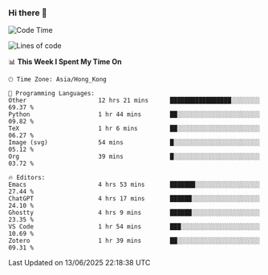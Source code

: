 ### Hi there 👋

<!--
**nicehiro/nicehiro** is a ✨ _special_ ✨ repository because its `README.md` (this file) appears on your GitHub profile.

Here are some ideas to get you started:

- 🔭 I’m currently working on ...
- 🌱 I’m currently learning ...
- 👯 I’m looking to collaborate on ...
- 🤔 I’m looking for help with ...
- 💬 Ask me about ...
- 📫 How to reach me: ...
- 😄 Pronouns: ...
- ⚡ Fun fact: ...
-->

<!--START_SECTION:waka-->
![Code Time](http://img.shields.io/badge/Code%20Time-728%20hrs%201%20min-blue)

![Lines of code](https://img.shields.io/badge/From%20Hello%20World%20I%27ve%20Written-1.7%20million%20lines%20of%20code-blue)

📊 **This Week I Spent My Time On** 

```text
🕑︎ Time Zone: Asia/Hong_Kong

💬 Programming Languages: 
Other                    12 hrs 21 mins      █████████████████░░░░░░░░   69.37 % 
Python                   1 hr 44 mins        ██░░░░░░░░░░░░░░░░░░░░░░░   09.82 % 
TeX                      1 hr 6 mins         ██░░░░░░░░░░░░░░░░░░░░░░░   06.27 % 
Image (svg)              54 mins             █░░░░░░░░░░░░░░░░░░░░░░░░   05.12 % 
Org                      39 mins             █░░░░░░░░░░░░░░░░░░░░░░░░   03.72 % 

🔥 Editors: 
Emacs                    4 hrs 53 mins       ███████░░░░░░░░░░░░░░░░░░   27.44 % 
ChatGPT                  4 hrs 17 mins       ██████░░░░░░░░░░░░░░░░░░░   24.10 % 
Ghostty                  4 hrs 9 mins        ██████░░░░░░░░░░░░░░░░░░░   23.35 % 
VS Code                  1 hr 54 mins        ███░░░░░░░░░░░░░░░░░░░░░░   10.69 % 
Zotero                   1 hr 39 mins        ██░░░░░░░░░░░░░░░░░░░░░░░   09.31 % 
```


 Last Updated on 13/06/2025 22:18:38 UTC
<!--END_SECTION:waka-->
